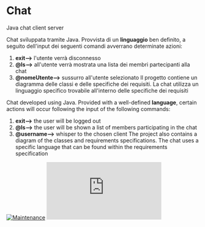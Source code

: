 # Chat
Java chat client server

Chat sviluppata tramite Java.
Provvista di un **linguaggio** ben definito, a seguito dell'input dei seguenti comandi avverrano determinate azioni:
1) **exit-->** l'utente verrà disconnesso
2) **@ls-->** all'utente verrà mostrata una lista dei membri partecipanti alla chat
3) **@nomeUtente-->** sussurro all'utente selezionato
Il progetto contiene un diagramma delle classi e delle specifiche dei requisiti.
La chat utilizza un linguaggio specifico trovabile all'interno delle specifiche dei requisiti


Chat developed using Java.
Provided with a well-defined **language**, certain actions will occur following the input of the following commands:
1) **exit-->** the user will be logged out
2) **@ls-->** the user will be shown a list of members participating in the chat
3) **@username-->** whisper to the chosen client
The project also contains a diagram of the classes and requirements specifications.
The chat uses a specific language that can be found within the requirements specification

[![Maintenance](https://img.shields.io/badge/Maintained%3F-yes-green.svg)](https://GitHub.com/Naereen/StrapDown.js/graphs/commit-activity)
[![Only 32 Kb](https://badge-size.herokuapp.com/Naereen/StrapDown.js/master/strapdown.min.js)](https://github.com/Naereen/StrapDown.js/blob/master/strapdown.min.js)
